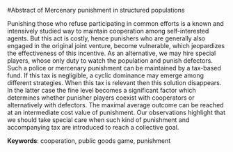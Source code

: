 

#Abstract of Mercenary punishment in structured populations

Punishing those who refuse participating in common efforts is a known and intensively studied way to maintain cooperation among self-interested agents. But this act is costly, hence punishers who are generally also engaged in the original joint venture, become vulnerable, which jeopardizes the effectiveness of this incentive. As an alternative, we may hire special players, whose only duty to watch the population and punish defectors. Such a police or mercenary punishment can be maintained by a tax-based fund. If this tax is negligible, a cyclic dominance may emerge among different strategies. When this tax is relevant then this solution disappears. In the latter case the fine level becomes a significant factor which determines whether punisher players coexist with cooperators or alternatively with defectors. The maximal average outcome can be reached at an intermediate cost value of punishment. Our observations highlight that we should take special care when such kind of punishment and accompanying tax are introduced to reach a collective goal.

**Keywords**: cooperation, public goods game, punishment